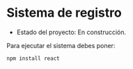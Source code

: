 <h1>Sistema de registro</h1>

- Estado del proyecto: En construcción.

Para ejecutar el sistema debes poner:

```npm install react```

